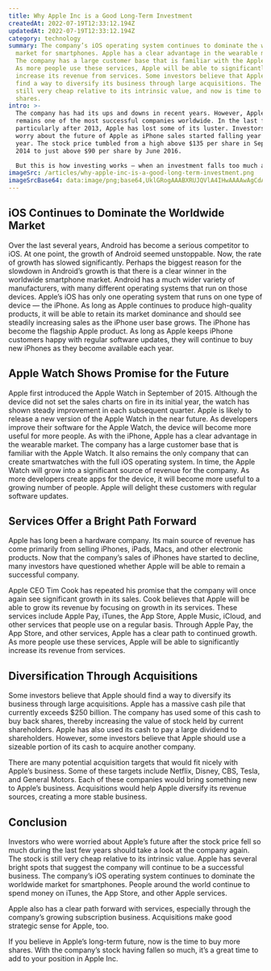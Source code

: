 ```yaml
---
title: Why Apple Inc is a Good Long-Term Investment
createdAt: 2022-07-19T12:33:12.194Z
updatedAt: 2022-07-19T12:33:12.194Z
category: technology
summary: The company’s iOS operating system continues to dominate the worldwide
  market for smartphones. Apple has a clear advantage in the wearable market.
  The company has a large customer base that is familiar with the Apple Watch.
  As more people use these services, Apple will be able to significantly
  increase its revenue from services. Some investors believe that Apple should
  find a way to diversify its business through large acquisitions. The stock is
  still very cheap relative to its intrinsic value, and now is time to buy more
  shares.
intro: >-
  The company has had its ups and downs in recent years. However, Apple Inc
  remains one of the most successful companies worldwide. In the last few years,
  particularly after 2013, Apple has lost some of its luster. Investors began to
  worry about the future of Apple as iPhone sales started falling year over
  year. The stock price tumbled from a high above $135 per share in September
  2014 to just above $90 per share by June 2016.

  But this is how investing works — when an investment falls too much and it becomes cheap relative to its intrinsic value, it’s time to buy more shares! Consider this your ultimate guide on why Apple Inc is a good long-term investment. Keep reading to find out why you should consider buying more shares even though the stock price has fallen so much over such a short period of time.
imageSrc: /articles/why-apple-inc-is-a-good-long-term-investment.png
imageSrcBase64: data:image/png;base64,UklGRogAAABXRUJQVlA4IHwAAAAwAgCdASoKAAoAAUAmJZAC7AYsZaW4kaywAAD+9AzG56S3RxLD/6j7XpuT6fcgKZ9sYs8wSnw/x+pWBrUiGf/81uGWSrFd+bs3R7Us8jcu28p8wt4CAS/Z4hOlhz6/485IoO4DiZkrE8BpScav/2vz5/8icV0f4OcwAAAA
---
```


## iOS Continues to Dominate the Worldwide Market

Over the last several years, Android has become a serious competitor to iOS. At one point, the growth of Android seemed unstoppable. Now, the rate of growth has slowed significantly.
Perhaps the biggest reason for the slowdown in Android’s growth is that there is a clear winner in the worldwide smartphone market.
Android has a much wider variety of manufacturers, with many different operating systems that run on those devices. Apple’s iOS has only one operating system that runs on one type of device — the iPhone.
As long as Apple continues to produce high-quality products, it will be able to retain its market dominance and should see steadily increasing sales as the iPhone user base grows.
The iPhone has become the flagship Apple product. As long as Apple keeps iPhone customers happy with regular software updates, they will continue to buy new iPhones as they become available each year.

## Apple Watch Shows Promise for the Future

Apple first introduced the Apple Watch in September of 2015. Although the device did not set the sales charts on fire in its initial year, the watch has shown steady improvement in each subsequent quarter.
Apple is likely to release a new version of the Apple Watch in the near future. As developers improve their software for the Apple Watch, the device will become more useful for more people.
As with the iPhone, Apple has a clear advantage in the wearable market. The company has a large customer base that is familiar with the Apple Watch. It also remains the only company that can create smartwatches with the full iOS operating system.
In time, the Apple Watch will grow into a significant source of revenue for the company. As more developers create apps for the device, it will become more useful to a growing number of people. Apple will delight these customers with regular software updates.

## Services Offer a Bright Path Forward

Apple has long been a hardware company. Its main source of revenue has come primarily from selling iPhones, iPads, Macs, and other electronic products.
Now that the company’s sales of iPhones have started to decline, many investors have questioned whether Apple will be able to remain a successful company.

Apple CEO Tim Cook has repeated his promise that the company will once again see significant growth in its sales. Cook believes that Apple will be able to grow its revenue by focusing on growth in its services.
These services include Apple Pay, iTunes, the App Store, Apple Music, iCloud, and other services that people use on a regular basis.
Through Apple Pay, the App Store, and other services, Apple has a clear path to continued growth. As more people use these services, Apple will be able to significantly increase its revenue from services.

## Diversification Through Acquisitions

Some investors believe that Apple should find a way to diversify its business through large acquisitions. Apple has a massive cash pile that currently exceeds $250 billion.
The company has used some of this cash to buy back shares, thereby increasing the value of stock held by current shareholders. Apple has also used its cash to pay a large dividend to shareholders.
However, some investors believe that Apple should use a sizeable portion of its cash to acquire another company.

There are many potential acquisition targets that would fit nicely with Apple’s business. Some of these targets include Netflix, Disney, CBS, Tesla, and General Motors.
Each of these companies would bring something new to Apple’s business. Acquisitions would help Apple diversify its revenue sources, creating a more stable business.

## Conclusion

Investors who were worried about Apple’s future after the stock price fell so much during the last few years should take a look at the company again. The stock is still very cheap relative to its intrinsic value.
Apple has several bright spots that suggest the company will continue to be a successful business. The company’s iOS operating system continues to dominate the worldwide market for smartphones. People around the world continue to spend money on iTunes, the App Store, and other Apple services.

Apple also has a clear path forward with services, especially through the company’s growing subscription business. Acquisitions make good strategic sense for Apple, too.

If you believe in Apple’s long-term future, now is the time to buy more shares. With the company’s stock having fallen so much, it’s a great time to add to your position in Apple Inc.
